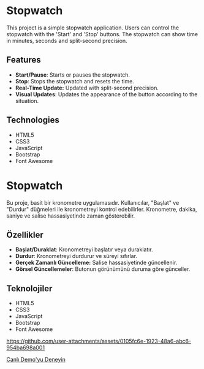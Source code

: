 # Stopwatch

This project is a simple stopwatch application. Users can control the stopwatch with the 'Start' and 'Stop' buttons. The stopwatch can show time in minutes, seconds and split-second precision.

## Features

- **Start/Pause**: Starts or pauses the stopwatch.
- **Stop**: Stops the stopwatch and resets the time.
- **Real-Time Update:** Updated with split-second precision.
- **Visual Updates**: Updates the appearance of the button according to the situation.

## Technologies

- HTML5
- CSS3
- JavaScript
- Bootstrap
- Font Awesome

# Stopwatch

Bu proje, basit bir kronometre uygulamasıdır. Kullanıcılar, "Başlat" ve "Durdur" düğmeleri ile kronometreyi kontrol edebilirler. Kronometre, dakika, saniye ve salise hassasiyetinde zaman gösterebilir.

## Özellikler

- **Başlat/Duraklat**: Kronometreyi başlatır veya duraklatır.
- **Durdur**: Kronometreyi durdurur ve süreyi sıfırlar.
- **Gerçek Zamanlı Güncelleme:** Salise hassasiyetinde güncellenir.
- **Görsel Güncellemeler**: Butonun görünümünü duruma göre günceller.

## Teknolojiler

- HTML5
- CSS3
- JavaScript
- Bootstrap
- Font Awesome

https://github.com/user-attachments/assets/0105fc6e-1923-48a6-abc6-954ba698a001

[Canlı Demo'yu Deneyin](https://fatihycan.github.io/StopWatch/)
